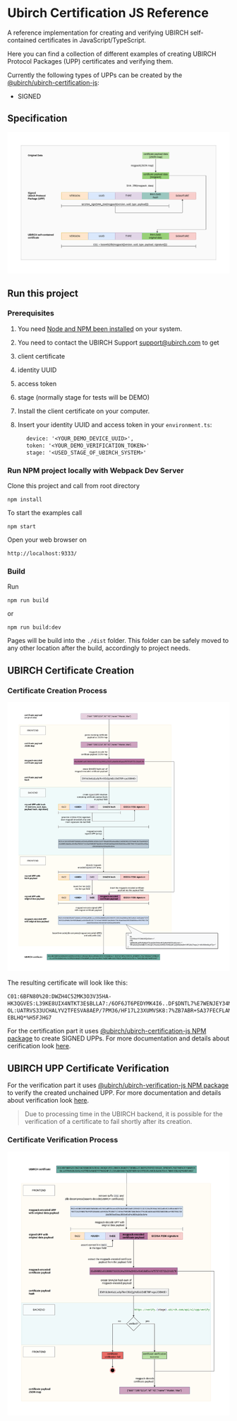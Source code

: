 # Ubirch Certification JS Reference

A reference implementation for creating and verifying UBIRCH self-contained certificates in JavaScript/TypeScript.

Here you can find a collection of different examples of creating UBIRCH Protocol Packages (UPP) certificates and
verifying them.

Currently the following types of UPPs can be created by the
[@ubirch/ubirch-certification-js](https://www.npmjs.com/package/@ubirch/ubirch-certification-js):

* SIGNED

## Specification

![UBIRCH self-contained certificate specification](ubirch_certificate-Certificate-Spec.png)

## Run this project

### Prerequisites

1. You need [Node and NPM been installed](https://docs.npmjs.com/downloading-and-installing-node-js-and-npm) on your system.

2. You need to contact the UBIRCH Support support@ubirch.com to get
  1. client certificate
  2. identity UUID
  3. access token
  4. stage (normally stage for tests will be DEMO)

3. Install the client certificate on your computer.

4. Insert your identity UUID and access token in your `environment.ts`:

```
      device: '<YOUR_DEMO_DEVICE_UUID>',
      token: '<YOUR_DEMO_VERIFICATION_TOKEN>'
      stage: '<USED_STAGE_OF_UBIRCH_SYSTEM>'
```

### Run NPM project locally with Webpack Dev Server

Clone this project and call from root directory

    npm install

To start the examples call

    npm start

Open your web browser on

    http://localhost:9333/

### Build

Run

```
npm run build
```

or

```
npm run build:dev
```

Pages will be build into the `./dist` folder.
This folder can be safely moved to any other location after the build, accordingly to project needs.

## UBIRCH Certificate Creation

### Certificate Creation Process

![UBIRCH certificate creation process](ubirch_certificate-Certification-Process.png)

The resulting certificate will look like this:

```text
C01:6BFN80%20:DWZH4C52MK3O3V35HA-HK3QGVES:L39KE8UIX4NTKT3E$BLLA7:/6OF6JT6PEDYMK4I6..DF$DNTL7%E7WENJEY34MECK OL:UATRVS33UCHALYV2TFESVA8AEP/7PM36/HF17L23XUMVSK8:7%ZB7ABR+SA37FECFLAMCB.5UOUTS+A.TI8H9-EBLHQ*%H5FJHG7
```

For the certification part it uses
[@ubirch/ubirch-certification-js NPM package](https://www.npmjs.com/package/@ubirch/ubirch-certification-js)
to create SIGNED UPPs. For more documentation and details about cerification look
[here](https://developer.ubirch.com/ubirch-certification-js/).

## UBIRCH UPP Certificate Verification

For the verification part it uses
[@ubirch/ubirch-verification-js NPM package](https://www.npmjs.com/package/@ubirch/ubirch-verification-js)
to verify the created unchained UPP. For more documentation and details about verification look
[here](https://developer.ubirch.com/ubirch-verification-js/).

> Due to processing time in the UBIRCH backend, it is possible for the verification of a certificate to fail shortly
> after its creation.

### Certificate Verification Process

![UBIRCH certificate verification process](ubirch_certificate-Verification-Process.png)

[^1]: Contact support@ubirch.com to get a client certificate, identity UUID and access token.
